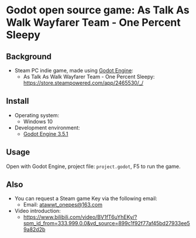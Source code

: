 # Godot open source game: As Talk As Walk Wayfarer Team - One Percent Sleepy

## Background
- Steam PC indie game, made using [Godot Engine](https://godotengine.org/):
    - As Talk As Walk Wayfarer Team - One Percent Sleepy: https://store.steampowered.com/app/2465530/_/

## Install
- Operating system:
    - Windows 10
- Development environment:
    - [Godot Engine 3.5.1](https://github.com/godotengine/godot/releases/download/3.5.1-stable/Godot_v3.5.1-stable_win64.exe.zip)
    

## Usage
Open with Godot Engine, project file: `project.godot`, F5 to run the game.

## Also
- You can request a Steam game Key via the following email:
    - Email: atawwt_onepes@163.com
- Video introduction:
    - https://www.bilibili.com/video/BV1fT6uYhEKy/?spm_id_from=333.999.0.0&vd_source=899c1f92f77af45bd27933ee59a82d2b
